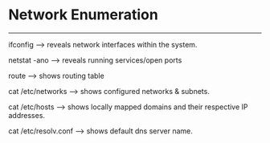 # Network Enumeration

---

ifconfig --> reveals network interfaces within the system.

netstat -ano --> reveals running services/open ports

route --> shows routing table 

cat /etc/networks --> shows configured networks & subnets.

cat /etc/hosts --> shows locally mapped domains and their respective IP addresses.

cat /etc/resolv.conf --> shows default dns server name.
